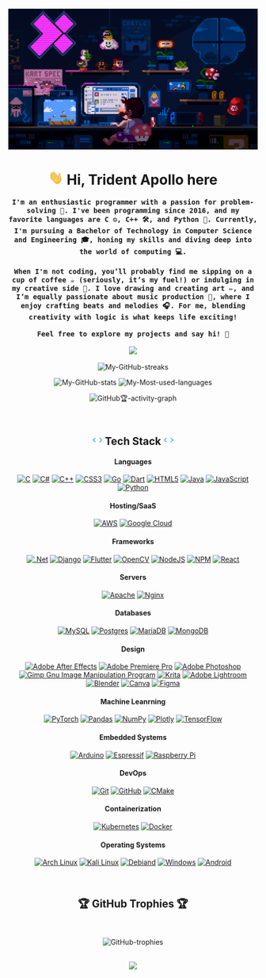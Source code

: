 ![Profile-banner](./banners/Mario-coding-2.gif)


<h1 align=center> <img src="wave.gif" width="30px"> Hi, Trident Apollo here </h1>

<p align="center">
    <samp>
        <b>
   I'm an enthusiastic programmer with a passion for problem-solving 🧩. I've been programming since 2016, and my favorite languages are C ⚙️, C++ 🛠️, and Python 🐍. Currently, I'm pursuing a Bachelor of Technology in Computer Science and Engineering 🎓, honing my skills and diving deep into the world of computing 💻. 
          <br/>
          <br/>
  When I'm not coding, you’ll probably find me sipping on a cup of coffee ☕ (seriously, it’s my fuel!) or indulging in my creative side 🎨. I love drawing and creating art ✏️, and I’m equally passionate about music production 🎵, where I enjoy crafting beats and melodies 🎧. For me, blending creativity with logic is what keeps life exciting!
          <br/>
          <br/>
  Feel free to explore my projects and say hi! 🚀
      </b>
       <br/>
       <br/>
        <image src="https://readme-typing-svg.herokuapp.com?font=Iosevka&size=18&color=97a4e2&center=true&width=440&height=40&repeat=true&lines=I+use+'Arch'+BTW.">
    </samp>
</p>
<!------------------------------------------------------------------------------------------------------------------------------------------------------------------------------------->
<!-- ![github-stats](https://stats.dooboo.io/api/github-stats?login=TriDEntApollO) -->
<div align="center">

![My-GitHub-streaks](https://github-readme-streak-stats.herokuapp.com/?user=TriDEntApollO&theme=tokyonight&hide_border=true&border_radius=20)
<div/>
  
<div align="center">  
    
![My-GitHub-stats](https://github-readme-stats.vercel.app/api?username=TriDEntApollO&theme=tokyonight&hide_border=true&count_private=false&border_radius=20&include_all_commits=true&count_private=true) 
![My-Most-used-languages](https://github-readme-stats.vercel.app/api/top-langs/?username=TriDEntApollO&theme=tokyonight&hide_border=true&include_all_commits=true&count_private=true&layout=compact&border_radius=20)
<div/>
  
<div align="center">
    
![GitHub🏆-activity-graph](https://github-readme-activity-graph.vercel.app/graph?username=TriDEntApollO&theme=tokyo-night&hide_border=true&grid=true&custom_title=Contribution%20graph&radius=60&area=true&height=400)
</div>

</br>

<h2 align=center><img src="./anim-code.gif" height="20px"/>  Tech Stack  <img src="./anim-code.gif" height="20px"/></h2>

<h4 align=center> Languages </h4>

<div align=center>

<a href="">![C](https://img.shields.io/badge/c-%2300600C.svg?style=for-the-badge&logo=c&logoColor=white)</a> 
<a href="">![C#](https://img.shields.io/badge/c%23-%23239120.svg?style=for-the-badge&logo=c-sharp&logoColor=white)</a>
<a href="">![C++](https://img.shields.io/badge/c++-%2300599C.svg?style=for-the-badge&logo=c%2B%2B&logoColor=white)</a>
<a href="">![CSS3](https://img.shields.io/badge/css3-%231572B6.svg?style=for-the-badge&logo=css3&logoColor=white)</a>
<a href="">![Go](https://img.shields.io/badge/go-%2300ADD8.svg?style=for-the-badge&logo=go&logoColor=white)</a>
<a href="">![Dart](https://img.shields.io/badge/dart-%230175C2.svg?style=for-the-badge&logo=dart&logoColor=white)</a>
<a href="">![HTML5](https://img.shields.io/badge/html5-%23E34F26.svg?style=for-the-badge&logo=html5&logoColor=white)</a>
<a href="">![Java](https://img.shields.io/badge/java-%23ED8B00.svg?style=for-the-badge&logo=java&logoColor=white)</a>
<a href="">![JavaScript](https://img.shields.io/badge/javascript-%23323330.svg?style=for-the-badge&logo=javascript&logoColor=%23F7DF1E)</a>
<a href="">![Python](https://img.shields.io/badge/python-3670A0?style=for-the-badge&logo=python&logoColor=ffdd54)</a>

</div>

<h4 align=center> Hosting/SaaS </h4>

<div align=center>

<a href="">![AWS](https://img.shields.io/badge/AWS-%23FF9900.svg?style=for-the-badge&logo=amazon-aws&logoColor=white)</a>
<a href="">![Google Cloud](https://img.shields.io/badge/Google%20Cloud-%234285F4.svg?style=for-the-badge&logo=google-cloud&logoColor=white)</a>

</div>

<h4 align=center> Frameworks </h4>

<div align=center>

<a href="">![.Net](https://img.shields.io/badge/.NET-5C2D91?style=for-the-badge&logo=.net&logoColor=white)</a>
<a href="">![Django](https://img.shields.io/badge/django-%23092E20.svg?style=for-the-badge&logo=django&logoColor=white)</a>
<a href="">![Flutter](https://img.shields.io/badge/Flutter-%2302569B.svg?style=for-the-badge&logo=Flutter&logoColor=white)</a>
<a href="">![OpenCV](https://img.shields.io/badge/opencv-%23white.svg?style=for-the-badge&logo=opencv&logoColor=white)</a>
<a href="">![NodeJS](https://img.shields.io/badge/node.js-6DA55F?style=for-the-badge&logo=node.js&logoColor=white)</a>
<a href="">![NPM](https://img.shields.io/badge/NPM-%23000000.svg?style=for-the-badge&logo=npm&logoColor=white)</a>
<a href="">![React](https://img.shields.io/badge/react-%2320232a.svg?style=for-the-badge&logo=react&logoColor=%2361DAFB)</a>

</div>

<h4 align=center> Servers </h4>

<div align=center>

<a href="">![Apache](https://img.shields.io/badge/apache-%23D42029.svg?style=for-the-badge&logo=apache&logoColor=white)</a>
<a href="">![Nginx](https://img.shields.io/badge/nginx-%23009639.svg?style=for-the-badge&logo=nginx&logoColor=white)</a>

</div>

<h4 align=center> Databases </h4>

<div align=center>

<a href="">![MySQL](https://img.shields.io/badge/mysql-%2300f.svg?style=for-the-badge&logo=mysql&logoColor=white)</a>
<a href="">![Postgres](https://img.shields.io/badge/postgres-%23316192.svg?style=for-the-badge&logo=postgresql&logoColor=white)</a>
<a href="">![MariaDB](https://img.shields.io/badge/MariaDB-003545?style=for-the-badge&logo=mariadb&logoColor=white)</a>
<a href="">![MongoDB](https://img.shields.io/badge/MongoDB-%234ea94b.svg?style=for-the-badge&logo=mongodb&logoColor=white)</a>

</div>

<h4 align=center> Design </h4>

<div align=center>

<a href="">![Adobe After Effects](https://img.shields.io/badge/Adobe%20After%20Effects-9999FF.svg?style=for-the-badge&logo=Adobe%20After%20Effects&logoColor=white)</a>
<a href="">![Adobe Premiere Pro](https://img.shields.io/badge/Adobe%20Premiere%20Pro-9999FF.svg?style=for-the-badge&logo=Adobe%20Premiere%20Pro&logoColor=white)</a>
<a href="">![Adobe Photoshop](https://img.shields.io/badge/adobephotoshop-%2331A8FF.svg?style=for-the-badge&logo=adobephotoshop&logoColor=white)</a>
<a href="">![Gimp Gnu Image Manipulation Program](https://img.shields.io/badge/Gimp-657D8B?style=for-the-badge&logo=gimp&logoColor=FFFFFF)</a>
<a href="">![Krita](https://img.shields.io/badge/Krita-203759?style=for-the-badge&logo=krita&logoColor=EEF37B)</a>
<a href="">![Adobe Lightroom](https://img.shields.io/badge/Adobe%20Lightroom-31A8FF.svg?style=for-the-badge&logo=Adobe%20Lightroom&logoColor=white)</a>
<a href="">![Blender](https://img.shields.io/badge/blender-%23F5792A.svg?style=for-the-badge&logo=blender&logoColor=white)</a>
<a href="">![Canva](https://img.shields.io/badge/Canva-%2300C4CC.svg?style=for-the-badge&logo=Canva&logoColor=white)</a>
<a href="">![Figma](https://img.shields.io/badge/figma-%23F24E1E.svg?style=for-the-badge&logo=figma&logoColor=white)</a>

</div>

<h4 align=center> Machine Leanrning </h4>

<div align=center>

<a href="">![PyTorch](https://img.shields.io/badge/PyTorch-%23EE4C2C.svg?style=for-the-badge&logo=PyTorch&logoColor=white)</a>
<a href="">![Pandas](https://img.shields.io/badge/pandas-%23150458.svg?style=for-the-badge&logo=pandas&logoColor=white)</a>
<a href="">![NumPy](https://img.shields.io/badge/numpy-%23013243.svg?style=for-the-badge&logo=numpy&logoColor=white)</a>
<a href="">![Plotly](https://img.shields.io/badge/Plotly-%233F4F75.svg?style=for-the-badge&logo=plotly&logoColor=white)</a>
<a href="">![TensorFlow](https://img.shields.io/badge/TensorFlow-%23FF6F00.svg?style=for-the-badge&logo=TensorFlow&logoColor=white)</a>

</div>

<h4 align=center> Embedded Systems </h4>

<div align=center>

<a href="">![Arduino](https://img.shields.io/badge/-Arduino-00979D?style=for-the-badge&logo=Arduino&logoColor=white)</a>
<a href="">![Espressif](https://img.shields.io/badge/espressif-E7352C?style=for-the-badge&logo=espressif&logoColor=white)</a>
<a href="">![Raspberry Pi](https://img.shields.io/badge/-RaspberryPi-C51A4A?style=for-the-badge&logo=Raspberry-Pi)</a>

</div>

<h4 align=center> DevOps </h4>

<div align=center>

<a href="">![Git](https://img.shields.io/badge/git-%23F05033.svg?style=for-the-badge&logo=git&logoColor=white)</a>
<a href="">![GitHub](https://img.shields.io/badge/github-%23010409.svg?style=for-the-badge&logo=github&logoColor=white)</a>
<a href="">![CMake](https://img.shields.io/badge/CMake-%23008FBA.svg?style=for-the-badge&logo=cmake&logoColor=white)</a>

</div>

<h4 align=center> Containerization </h4>

<div align=center>

<a href="">![Kubernetes](https://img.shields.io/badge/kubernetes-%23326ce5.svg?style=for-the-badge&logo=kubernetes&logoColor=white)</a>
<a href="">![Docker](https://img.shields.io/badge/docker-%230db7ed.svg?style=for-the-badge&logo=docker&logoColor=white)</a>

</div>

<h4 align=center> Operating Systems </h4>

<div align=center>

<a href="">![Arch Linux](https://img.shields.io/badge/Arch_Linux-1793D1?style=for-the-badge&logo=arch-linux&logoColor=white)</a>
<a href="">![Kali Linux](https://img.shields.io/badge/Kali_Linux-557C94?style=for-the-badge&logo=kali-linux&logoColor=white)</a>
<a href="">![Debiand](https://img.shields.io/badge/Debian-A81D33?style=for-the-badge&logo=debian&logoColor=white)</a>
<a href="">![Windows](https://img.shields.io/badge/Windows-0078D6?style=for-the-badge&logo=windows&logoColor=white)</a>
<a href="">![Android](https://img.shields.io/badge/Android-3DDC84?style=for-the-badge&logo=android&logoColor=white)</a>

</div>

</br>

<h2 align=center>🏆 GitHub Trophies 🏆</h2>

<br/>

<div align=center> 

![GitHub-trophies](https://github-trophies.vercel.app/?username=TriDEntApollO&theme=discord&layout=compact&no-frame=true&no-bg=true&margin-w=6&row=2&title=MultiLanguage,LongTimeUser,Commits,Issues,Repositories,Stars)

</div>

</br>

<div align=center>
  <img src="https://visitcount.itsvg.in/api?id=TridentApollo&label=Profile%20Views&color=12&icon=5&pretty=true" />
</div>

